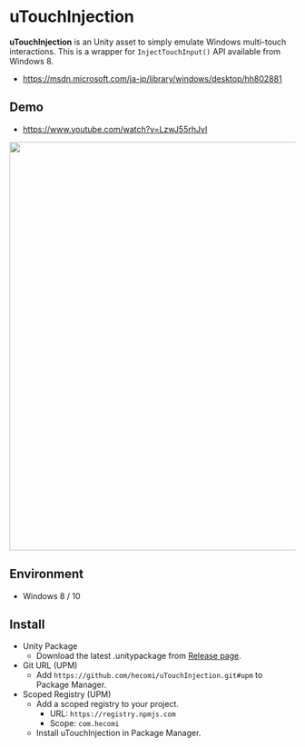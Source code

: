uTouchInjection
===============

**uTouchInjection** is an Unity asset to simply emulate Windows multi-touch interactions. This is a wrapper for `InjectTouchInput()` API available from Windows 8.

- https://msdn.microsoft.com/ja-jp/library/windows/desktop/hh802881


Demo
----

- https://www.youtube.com/watch?v=LzwJ55rhJvI

<img src="https://raw.githubusercontent.com/wiki/hecomi/uTouchInjection/vr-demo.gif" width="720" /><br />


Environment
-----------
- Windows 8 / 10


Install
-------

- Unity Package
  - Download the latest .unitypackage from [Release page](https://github.com/hecomi/uTouchInjection/releases).
- Git URL (UPM)
  - Add `https://github.com/hecomi/uTouchInjection.git#upm` to Package Manager.
- Scoped Registry (UPM)
  - Add a scoped registry to your project.
    - URL: `https://registry.npmjs.com`
    - Scope: `com.hecomi`
  - Install uTouchInjection in Package Manager.
